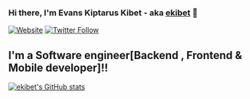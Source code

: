 ### Hi there, I'm Evans Kiptarus Kibet - aka [ekibet][website] 👋

[![Website](https://img.shields.io/website?label=e-kibet.com&style=for-the-badge&url=https%3A%2F%2Fcodestackr.com)](https://ekibet.co.ke)
[![Twitter Follow](https://img.shields.io/twitter/follow/ekibet?color=1DA1F2&logo=twitter&style=for-the-badge)](https://twitter.com/intent/follow?original_referer=https%3A%2F%2Fgithub.com%2Fckibet&screen_name=ekibet)

## I'm a Software engineer[Backend , Frontend  & Mobile developer]!!



[![ekibet's GitHub stats](https://github-readme-stats.vercel.app/api?username=e-kibet&show_icons=true&theme=radical&count_private=true)](https://github.com/e-kibet)



[website]: https://ekibet.co.ke


